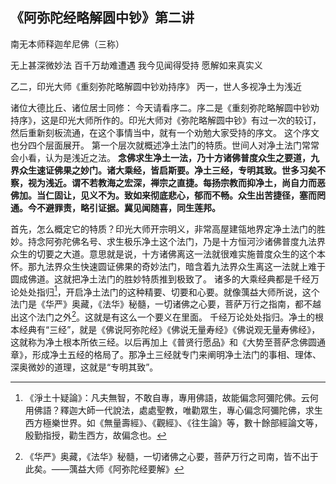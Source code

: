 ## 《阿弥陀经略解圆中钞》第二讲

南无本师释迦牟尼佛（三称）

无上甚深微妙法
百千万劫难遭遇
我今见闻得受持
愿解如来真实义

乙二，印光大师《重刻弥陀略解圆中钞劝持序》
丙一，世人多视净土为浅近

诸位大德比丘、诸位居士同修：
今天请看序二。序二是《重刻弥陀略解圆中钞劝持序》，这是印光大师所作的。印光大师对《弥陀略解圆中钞》有过一次的较订，然后重新刻板流通，在这个事情当中，就有一个劝勉大家受持的序文。
这个序文也分四个层面展开。
第一个层次就概述净土法门的特质。世间人对净土法门常常会小看，认为是浅近之法。
**念佛求生净土一法，乃十方诸佛普度众生之要道，九界众生速证佛果之妙门。诸大乘经，皆启斯要。净土三经，专明其致。世多习矣不察，视为浅近。谓不若教海之宏深，禅宗之直捷。每扬宗教而抑净土，尚自力而恶佛加。当仁固让，见义不为。致如来彻底悲心，郁而不畅。众生出苦捷径，塞而罔通。今不避罪责，略引证据。冀见闻随喜，同生莲邦。**

首先，怎么概定它的特质？印光大师开宗明义，非常高屋建瓴地界定净土法门的胜妙。持念阿弥陀佛名号、求生极乐净土这个法门，乃是十方恒河沙诸佛普度九法界众生的切要之大道。意思就是说，十方诸佛离这一法就很难实施普度众生的这个本怀。那九法界众生快速圆证佛果的奇妙法门，暗含着九法界众生离这一法就上难于圆成佛道。这就把净土法门的胜妙特质推到极致了。
诸多的大乘经典都是千经万论处处指归[^1]，开启净土法门的这种精要、切要和心要。就像蕅益大师所说，这个法门是《华严》奥藏，《法华》秘髓，一切诸佛之心要，菩萨万行之指南，都不越出这个法门之外[^2]。这就是有这么一个要义在里面。
千经万论处处指归。净土的根本经典有“三经”，就是《佛说阿弥陀经》《佛说无量寿经》《佛说观无量寿佛经》，这就称为净土根本所依三经。以后再加上《普贤行愿品》和《大势至菩萨念佛圆通章》，形成净土五经的格局了。那净土三经就专门来阐明净土法门的事相、理体、深奥微妙的道理，这就是“专明其致”。

[^1]: 《淨土十疑論》：凡夫無智，不敢自專，專用佛語，故能偏念阿彌陀佛。云何用佛語？釋迦大師一代說法，處處聖教，唯勸眾生，專心偏念阿彌陀佛，求生西方極樂世界。如《無量壽經》、《觀經》、《往生論》等，數十餘部經論文等，殷勤指授，勸生西方，故偏念也。
[^2]: 《华严》奥藏，《法华》秘髓，一切诸佛之心要，菩萨万行之司南，皆不出于此矣。——蕅益大师《阿弥陀经要解》
